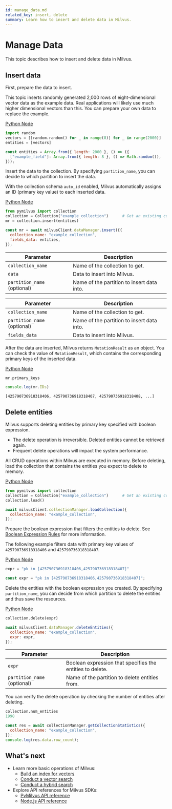 ```yaml
---
id: manage_data.md
related_key: insert, delete
summary: Learn how to insert and delete data in Milvus.
---
```


# Manage Data

This topic describes how to insert and delete data in Milvus.

## Insert data

First, prepare the data to insert.

This topic inserts randomly generated 2,000 rows of eight-dimensional vector data as the example data. Real applications will likely use much higher dimensional vectors than this. You can prepare your own data to replace the example.

<div class="multipleCode">

  <a href="?python">Python </a>
  <a href="?javascript">Node</a>
</div>


```python
import random
vectors = [[random.random() for _ in range(8)] for _ in range(2000)]
entities = [vectors]
```

```javascript
const entities = Array.from({ length: 2000 }, () => ({
  ["example_field"]: Array.from({ length: 8 }, () => Math.random()),
}));
```

Insert the data to the collection. By specifying `partition_name`, you can decide to which partition to insert the data.

With the collection schema `auto_id` enabled, Milvus automatically assigns an ID (primary key value) to each inserted data.

<div class="multipleCode">

  <a href="?python">Python </a>
  <a href="?javascript">Node</a>
</div>


```python
from pymilvus import collection
collection = Collection("example_collection")      # Get an existing collection.
mr = collection.insert(entities)
```

```javascript
const mr = await milvusClient.dataManager.insert({{
  collection_name: "example_collection",
  fields_data: entities,
});
```

<table class="language-python">
	<thead>
	<tr>
		<th>Parameter</th>
		<th>Description</th>
	</tr>
	</thead>
	<tbody>
	<tr>
		<td><code>collection_name</code></td>
		<td>Name of the collection to get.</td>
	</tr>
    <tr>
		<td><code>data</code></td>
		<td>Data to insert into Milvus.</td>
	</tr>
	<tr>
		<td><code>partition_name</code> (optional)</td>
		<td>Name of the partition to insert data into.</td>
	</tr>
	</tbody>
</table>


<table class="language-javascript">
	<thead>
	<tr>
		<th>Parameter</th>
		<th>Description</th>
	</tr>
	</thead>
	<tbody>
	<tr>
		<td><code>collection_name</code></td>
		<td>Name of the collection to get.</td>
	</tr>
  <tr>
		<td><code>partition_name</code> (optional)</td>
		<td>Name of the partition to insert data into.</td>
	</tr>
  <tr>
		<td><code>fields_data</code></td>
		<td>Data to insert into Milvus.</td>
	</tr>
	</tbody>
</table>


After the data are inserted, Milvus returns `MutationResult` as an object. You can check the value of `MutationResult`, which contains the corresponding primary keys of the inserted data.

<div class="multipleCode">

  <a href="?python">Python </a>
  <a href="?javascript">Node</a>
</div>


```python
mr.primary_keys
```

```javascript
console.log(mr.IDs) 
```

```
[425790736918318406, 425790736918318407, 425790736918318408, ...]
```



## Delete entities

Milvus supports deleting entities by primary key specified with boolean expression.


<div class="alert caution">
<ul>
<li>The delete operation is irreversible. Deleted entities cannot be retrieved again.</li>
<li>Frequent delete operations will impact the system performance.</li>
</ul>
</div>

All CRUD operations within Milvus are executed in memory. Before deleting, load the collection that contains the entities you expect to delete to memory.

<div class="multipleCode">

  <a href="?python">Python </a>
  <a href="?javascript">Node</a>
</div>


```python
from pymilvus import collection
collection = Collection("example_collection")      # Get an existing collection.
collection.load()
```

```javascript
await milvusClient.collectionManager.loadCollection({
  collection_name: "example_collection",
});
```



Prepare the boolean expression that filters the entities to delete. See [Boolean Expression Rules](boolean.md) for more information.

The following example filters data with primary key values of `425790736918318406` and `425790736918318407`.

<div class="multipleCode">

  <a href="?python">Python </a>
  <a href="?javascript">Node</a>
</div>


```python
expr = "pk in [425790736918318406,425790736918318407]"
```

```javascript
const expr = "pk in [425790736918318406,425790736918318407]";
```


Delete the entities with the boolean expression you created. By specifying `partition_name`, you can decide from which partition to delete the entities and thus save the resources.

<div class="multipleCode">

  <a href="?python">Python </a>
  <a href="?javascript">Node</a>
</div>


```python
collection.delete(expr)
```

```javascript
await milvusClient.dataManager.deleteEntities({
  collection_name: "example_collection",
  expr: expr,
});
```


<table class="language-python">
	<thead>
	<tr>
		<th>Parameter</th>
		<th>Description</th>
	</tr>
	</thead>
	<tbody>
	<tr>
		<td><code>expr</code></td>
		<td>Boolean expression that specifies the entities to delete.</td>
	</tr>
  <tr>
		<td><code>partition_name</code> (optional)</td>
		<td>Name of the partition to delete entities from.</td>
	</tr>
	</tbody>
</table>




You can verify the delete operation by checking the number of entities after deleting.

```python
collection.num_entities
1998
```

```javascript
const res = await collectionManager.getCollectionStatistics({
  collection_name: "example_collection",
});
console.log(res.data.row_count);
```


## What's next

- Learn more basic operations of Milvus:
  - [Build an index for vectors](manage_index.md)
  - [Conduct a vector search](search.md)
  - [Conduct a hybrid search](hybridsearch.md)
- Explore API references for Milvus SDKs:
  - [PyMilvus API reference](/api-reference/pymilvus/v2.0.0rc8/tutorial.html)
  - [Node.js API reference](/api-reference/node/v1.0.19/tutorial.html)


